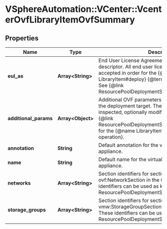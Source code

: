# VSphereAutomation::VCenter::VcenterOvfLibraryItemOvfSummary

## Properties
Name | Type | Description | Notes
------------ | ------------- | ------------- | -------------
**eul_as** | **Array&lt;String&gt;** | End User License Agreements specified in the OVF descriptor. All end user license agreements must be accepted in order for the {@name LibraryItem#deploy} {@term operation} to succeed. See {@link ResourcePoolDeploymentSpec#acceptAllEula}. | 
**additional_params** | **Array&lt;Object&gt;** | Additional OVF parameters which can be specified for the deployment target. These OVF parameters can be inspected, optionally modified, and used as values in {@link ResourcePoolDeploymentSpec#additionalParameters} for the {@name LibraryItem#deploy} {@term operation}. | [optional] 
**annotation** | **String** | Default annotation for the virtual machine or virtual appliance. | [optional] 
**name** | **String** | Default name for the virtual machine or virtual appliance. | [optional] 
**networks** | **Array&lt;String&gt;** | Section identifiers for sections of type ovf:NetworkSection in the OVF descriptor. These identifiers can be used as keys in {@link ResourcePoolDeploymentSpec#networkMappings}. | [optional] 
**storage_groups** | **Array&lt;String&gt;** | Section identifiers for sections of type vmw:StorageGroupSection in the OVF descriptor. These identifiers can be used as keys in {@link ResourcePoolDeploymentSpec#storageMappings}. | [optional] 


